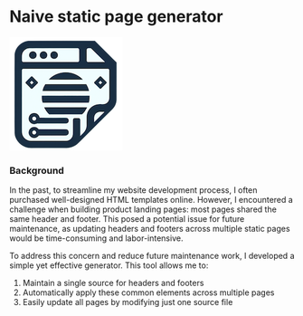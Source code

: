 # Naive static page generator

![icon](icon.png)

### Background

In the past, to streamline my website development process, I often purchased well-designed HTML templates online.
However, I encountered a challenge when building product landing pages: most pages shared the same header and footer.
This posed a potential issue for future maintenance, as updating headers and footers across multiple static pages would
be time-consuming and labor-intensive.

To address this concern and reduce future maintenance work, I developed a simple yet effective generator. This tool
allows me to:

1. Maintain a single source for headers and footers
2. Automatically apply these common elements across multiple pages
3. Easily update all pages by modifying just one source file

